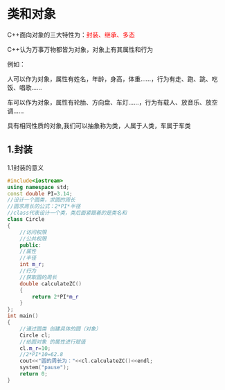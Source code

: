 # 类和对象

C++面向对象的三大特性为：<font color=red>封装、继承、多态</font>

C++认为万事万物都皆为对象，对象上有其属性和行为

例如：

人可以作为对象，属性有姓名，年龄，身高，体重……，行为有走、跑、跳、吃饭、唱歌……

车可以作为对象，属性有轮胎、方向盘、车灯……，行为有载人、放音乐、放空调……

具有相同性质的对象,我们可以抽象称为类，人属于人类，车属于车类

## 1.封装

1.1封装的意义

```c++
#include<iostream>
using namespace std;
const double PI=3.14;
//设计一个圆类，求圆的周长
//圆求周长的公式：2*PI*半径
//class代表设计一个类，类后面紧跟着的是类名和
class Circle
{
    //访问权限
    //公共权限
    public:
    //属性
    //半径
    int m_r;
    //行为
    //获取圆的周长
    double calculateZC()
    {
        return 2*PI*m_r 
    }
};
int main()
{
    //通过圆类 创建具体的圆（对象）
    Circle cl;
    //给圆对象 的属性进行赋值
    cl.m_r=10;
    //2*PI*10=62.8
    cout<<"圆的周长为："<<cl.calculateZC()<<endl;
    system("pause");
    return 0;
}
```

